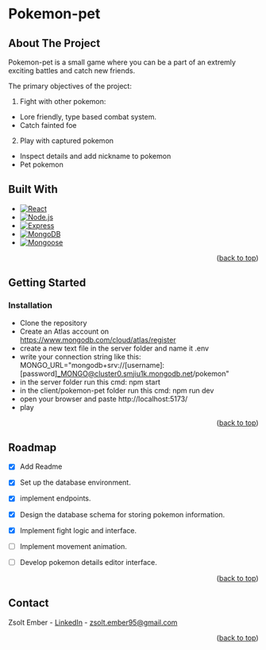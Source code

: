 # Pokemon-pet

## About The Project

Pokemon-pet is a small game where you can be a part of an extremly exciting battles and catch new friends.

The primary objectives of the project:
1. Fight with other pokemon:
- Lore friendly, type based combat system.
- Catch fainted foe

2. Play with captured pokemon
- Inspect details and add nickname to pokemon
- Pet pokemon


## Built With
* [![React][React.js]][React-url]
* [![Node.js][Node.js]][Node.js-url]
* [![Express][Express.js]][Express-url]
* [![MongoDB][MongoDB]][MongoDB-url]
* [![Mongoose][Mongoose]][Mongoose-url]



<p align="right">(<a href="#readme-top">back to top</a>)</p>



<!-- GETTING STARTED -->
## Getting Started

### Installation
- Clone the repository
- Create an Atlas account on https://www.mongodb.com/cloud/atlas/register
- create a new text file in the server folder and name it .env
- write your connection string like this: MONGO_URL="mongodb+srv://[username]:[password]_MONGO@cluster0.smjiu1k.mongodb.net/pokemon"
- in the server folder run this cmd: npm start
- in the client/pokemon-pet folder run this cmd: npm run dev
- open your browser and paste http://localhost:5173/
- play

<p align="right">(<a href="#readme-top">back to top</a>)</p>

<!-- ROADMAP -->
## Roadmap

- [x] Add Readme
- [x] Set up the database environment.
- [x] implement endpoints.
- [x] Design the database schema for storing pokemon information.
- [x] Implement fight logic and interface.
- [ ] Implement movement animation. 
- [ ] Develop pokemon details editor interface.


<p align="right">(<a href="#readme-top">back to top</a>)</p>

<!-- CONTACT -->
## Contact
Zsolt Ember - [LinkedIn](https://www.linkedin.com/in/zsolt-ember/) - 
zsolt.ember95@gmail.com


<p align="right">(<a href="#readme-top">back to top</a>)</p>


<!-- MARKDOWN LINKS & IMAGES -->
[React.js]: https://img.shields.io/badge/React-%23231F20?logo=react
[React-url]: https://reactjs.org/

[MongoDB]: https://img.shields.io/badge/MongoDB-%231A1A1A?logo=mongodb
[MongoDB-url]: https://www.mongodb.com/

[Mongoose]: https://img.shields.io/badge/Mongoose-%231A1A1A?logo=mongoose
[Mongoose-url]: https://mongoosejs.com/

[Node.js]: https://img.shields.io/badge/Node.js-%231A1A1A?logo=nodedotjs
[Node.js-url]: https://nodejs.org/en

[Express.js]: https://img.shields.io/badge/Express.js-%231A1A1A?logo=express
[Express-url]: https://expressjs.com/

